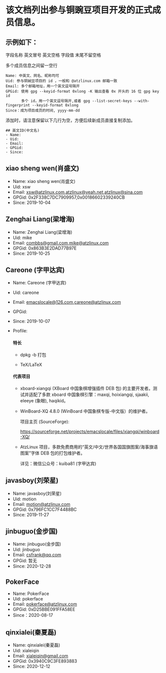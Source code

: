 # 该文档列出参与铜豌豆项目开发的正式成员信息。

## 示例如下：

字段名称 英文冒号 英文空格 字段值 末尾不留空格

多个成员信息之间留一空行
```text
Name: 中英文、网名、昵称均可
Uid: 参与铜豌豆项目的 id ，一般和 @atzlinux.com 邮箱一致
Email: 多个邮箱地址，用一个英文逗号隔开
GPGid: 使用 gpg --keyid-format 0xlong -K 输出查看 0x 开头的 16 位 gpg key id
       多个 id，用一个英文逗号隔开,或者 gpg --list-secret-keys --with-fingerprint --keyid-format 0xlong
Since：成为项目成员的时间, yyyy-mm-dd
```
添加时，请注意保留以下几行为空，方便后续新成员直接复制添加。
```text
## 英文ID(中文名)
- Name: 
- Uid: 
- Email: 
- GPGid: 
- Since: 
```
## xiao sheng wen(肖盛文)
- Name: xiao sheng wen(肖盛文)
- Uid: xsw
- Email: xsw@atzlinux.com,atzlinux@yeah.net,atzlinux@sina.com
- GPGid: 0x2F338C7DC7909957,0x00186602339240CB
- Since: 2019-10-04

## Zenghai Liang(梁增海)
- Name: Zenghai Liang(梁增海)
- Uid: mike
- Email: combbs@gmail.com,mike@atzlinux.com
- GPGid: 0x863B3E2DAD77B97E
- Since: 2019-10-25

## Careone (字甲达宾)
- Name: Careone (字甲达宾)
- Uid: careone
- Email: emacslocale@126.com,careone@atzlinux.com
- GPGid: 
- Since: 2019-10-07
- Profile: 

  #### 特长

  - dpkg -b 打包

  - TeX/LaTeX

  #### 代表项目

  - xboard-xiangqi (XBoard 中国象棋增强插件 DEB 包) 的主要开发者。测试并适配了多款 xboard 中国象棋引擎：maxqi, hoixiangqi, sjaakii, eleeye (象眼), haqikid。

  - WinBoard-XQ 4.8.0 (WinBoard 中国象棋专版-中文版）的维护者。

    项目主页 (SourceForge): 

    https://sourceforge.net/projects/emacslocale/files/xiangqi/winboard-XQ/

  - AtzLinux 项目，多款免费商用的“英文/中文/世界各国国旗图案/海事旗语图案”字体 DEB 包的打包维护者。

    详见：微信公众号：kuiba81 (字甲达宾)

## javasboy(刘荣星)
- Name: javasboy(刘荣星)
- Uid: motion
- Email: motion@atzlinux.com
- GPGid: 0x796FC1CC7F4488BC
- Since: 2019-11-27

## jinbuguo(金步国)
- Name: jinbuguo(金步国)
- Uid: jinbuguo
- Email: csfrank@qq.com
- GPGid: 暂无
- Since: 2020-12-28

## PokerFace
- Name: PokerFace
- Uid: pokerface
- Email: pokerface@atzlinux.com
- GPGid: 0xD25BBE091FFA58EE
- Since：2020-08-17

## qinxialei(秦夏磊)
- Name: qinxialei(秦夏磊)
- Uid: xialeiqin
- Email: xialeiqin@gmail.com
- GPGid: 0x3940C9C3FE893883
- Since: 2020-12-12


